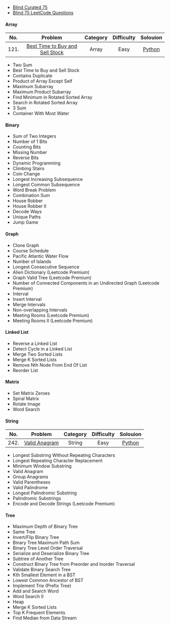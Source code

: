 
- [Blind Curated 75](https://leetcode.com/list/xoqag3yj/)
- [Blind 75 LeetCode Questions](https://leetcode.com/discuss/general-discussion/460599/blind-75-leetcode-questions)

#### **Array**
| No.   | Problem  | Category  | Difficulty | Solouion |
|:--------:|:-----------:|:---------:|:---------:|:---------:|
121.|[Best Time to Buy and Sell Stock](https://leetcode.com/problems/best-time-to-buy-and-sell-stock/) |Array |Easy |  [Python](/Blind%20Curated%2075/python/121-Best-Time-to-Buy-and-Sell-Stock.md)
- Two Sum
- Best Time to Buy and Sell Stock
- Contains Duplicate
- Product of Array Except Self
- Maximum Subarray
- Maximum Product Subarray
- Find Minimum in Rotated Sorted Array
- Search in Rotated Sorted Array
- 3 Sum
- Container With Most Water
#### **Binary**
- Sum of Two Integers
- Number of 1 Bits
- Counting Bits
- Missing Number
- Reverse Bits
- Dynamic Programming
- Climbing Stairs
- Coin Change
- Longest Increasing Subsequence
- Longest Common Subsequence
- Word Break Problem
- Combination Sum
- House Robber
- House Robber II
- Decode Ways
- Unique Paths
- Jump Game
#### **Graph**
- Clone Graph
- Course Schedule
- Pacific Atlantic Water Flow
- Number of Islands
- Longest Consecutive Sequence
- Alien Dictionary (Leetcode Premium)
- Graph Valid Tree (Leetcode Premium)
- Number of Connected Components in an Undirected Graph (Leetcode Premium)
- Interval
- Insert Interval
- Merge Intervals
- Non-overlapping Intervals
- Meeting Rooms (Leetcode Premium)
- Meeting Rooms II (Leetcode Premium)
#### **Linked List**
- Reverse a Linked List
- Detect Cycle in a Linked List
- Merge Two Sorted Lists
- Merge K Sorted Lists
- Remove Nth Node From End Of List
- Reorder List
#### **Matrix**
- Set Matrix Zeroes
- Spiral Matrix
- Rotate Image
- Word Search
#### **String**
| No.   | Problem  | Category  | Difficulty | Solouion |
|:--------:|:-----------:|:---------:|:---------:|:---------:|
242.|[Valid Anagram](https://leetcode.com/problems/valid-anagram/) |String |Easy |  [Python](/Blind%20Curated%2075/python/121-Best-Time-to-Buy-and-Sell-Stock.md)
- Longest Substring Without Repeating Characters
- Longest Repeating Character Replacement
- Minimum Window Substring
- Valid Anagram
- Group Anagrams
- Valid Parentheses
- Valid Palindrome
- Longest Palindromic Substring
- Palindromic Substrings
- Encode and Decode Strings (Leetcode Premium)
#### **Tree**
- Maximum Depth of Binary Tree
- Same Tree
- Invert/Flip Binary Tree
- Binary Tree Maximum Path Sum
- Binary Tree Level Order Traversal
- Serialize and Deserialize Binary Tree
- Subtree of Another Tree
- Construct Binary Tree from Preorder and Inorder Traversal
- Validate Binary Search Tree
- Kth Smallest Element in a BST
- Lowest Common Ancestor of BST
- Implement Trie (Prefix Tree)
- Add and Search Word
- Word Search II
- Heap
- Merge K Sorted Lists
- Top K Frequent Elements
- Find Median from Data Stream

